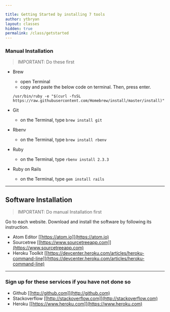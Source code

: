 ```yaml
---

title: Getting Started by installing 7 tools
author: ytbryan
layout: classes
hidden: true
permalink: /class/getstarted
---
```


### Manual Installation
> IMPORTANT: Do these first

- Brew
  - open Terminal
  - copy and paste the below code on terminal. Then, press enter.

  `/usr/bin/ruby -e "$(curl -fsSL https://raw.githubusercontent.com/Homebrew/install/master/install)"`

- Git
  - on the Terminal, type `brew install git`

- Rbenv
  - on the Terminal, type `brew install rbenv`

- Ruby
  - on the Terminal, type `rbenv install 2.3.3`

- Ruby on Rails
  - on the Terminal, type `gem install rails`


---


## Software Installation
> IMPORTANT: Do manual Installation first

Go to each website. Download and install the software by following its instruction.

- Atom Editor [[https://atom.io]](https://atom.io)
- Sourcetree [[https://www.sourcetreeapp.com]](https://www.sourcetreeapp.com)
- Heroku Toolkit [[https://devcenter.heroku.com/articles/heroku-command-line]](https://devcenter.heroku.com/articles/heroku-command-line)


---


### Sign up for these services if you have not done so

- Github  [[http://github.com]](http://github.com)
- Stackoverflow [[http://stackoverflow.com]](http://stackoverflow.com)
- Heroku [[https://www.heroku.com]](https://www.heroku.com)
